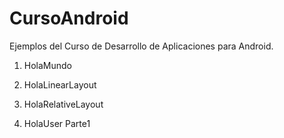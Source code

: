 CursoAndroid
============

Ejemplos del Curso de Desarrollo de Aplicaciones para Android.

1) HolaMundo

2) HolaLinearLayout

3) HolaRelativeLayout

4) HolaUser Parte1
